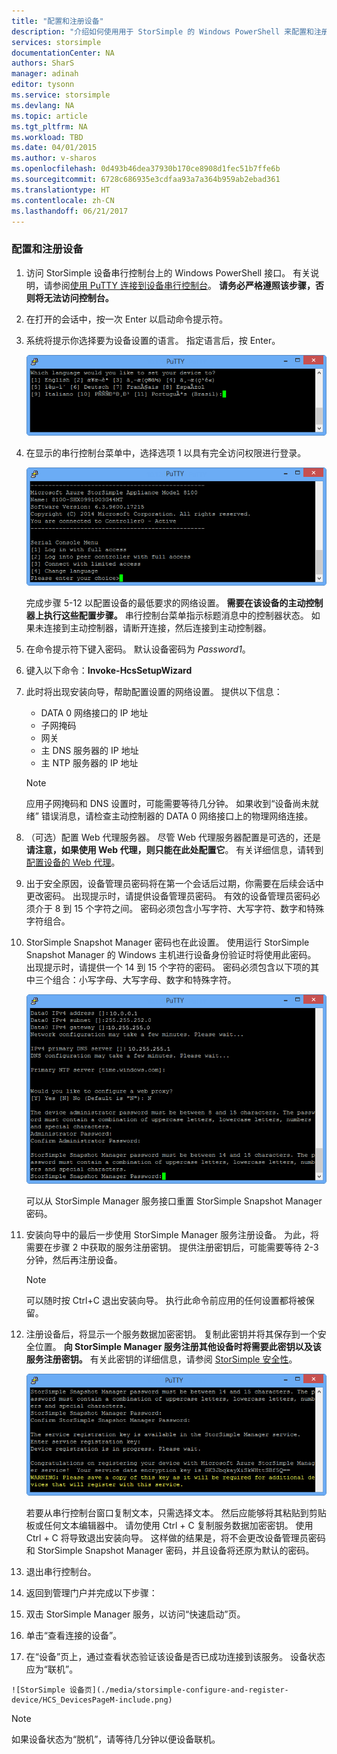 ```yaml
---
title: "配置和注册设备"
description: "介绍如何使用用于 StorSimple 的 Windows PowerShell 来配置和注册设备。"
services: storsimple
documentationCenter: NA
authors: SharS
manager: adinah
editor: tysonn
ms.service: storsimple
ms.devlang: NA
ms.topic: article
ms.tgt_pltfrm: NA
ms.workload: TBD
ms.date: 04/01/2015
ms.author: v-sharos
ms.openlocfilehash: 0d493b46dea37930b170ce8908d1fec51b7ffe6b
ms.sourcegitcommit: 6728c686935e3cdfaa93a7a364b959ab2ebad361
ms.translationtype: HT
ms.contentlocale: zh-CN
ms.lasthandoff: 06/21/2017
---
```

<a id="to-configure-and-register-the-device" class="xliff"></a>

### 配置和注册设备

1. 访问 StorSimple 设备串行控制台上的 Windows PowerShell 接口。 有关说明，请参阅[使用 PuTTY 连接到设备串行控制台](#use-putty-to-connect-to-the-device-serial-console)。 **请务必严格遵照该步骤，否则将无法访问控制台。**

2. 在打开的会话中，按一次 Enter 以启动命令提示符。 

3. 系统将提示你选择要为设备设置的语言。 指定语言后，按 Enter。 

    ![StorSimple 配置和注册设备 1](./media/storsimple-configure-and-register-device/HCS_RegisterYourDevice1-include.png)

4. 在显示的串行控制台菜单中，选择选项 1 以具有完全访问权限进行登录。 

    ![StorSimple 注册设备 2](./media/storsimple-configure-and-register-device/HCS_RegisterYourDevice2-include.png)

     完成步骤 5-12 以配置设备的最低要求的网络设置。 **需要在该设备的主动控制器上执行这些配置步骤。** 串行控制台菜单指示标题消息中的控制器状态。 如果未连接到主动控制器，请断开连接，然后连接到主动控制器。

5. 在命令提示符下键入密码。 默认设备密码为 *Password1*。

6. 键入以下命令：**Invoke-HcsSetupWizard** 

7. 此时将出现安装向导，帮助配置设置的网络设置。 提供以下信息： 
   - DATA 0 网络接口的 IP 地址
   - 子网掩码
   - 网关
   - 主 DNS 服务器的 IP 地址
   - 主 NTP 服务器的 IP 地址

    > [!NOTE]
    > 应用子网掩码和 DNS 设置时，可能需要等待几分钟。 如果收到“设备尚未就绪” 错误消息，请检查主动控制器的 DATA 0 网络接口上的物理网络连接。

8. （可选）配置 Web 代理服务器。 尽管 Web 代理服务器配置是可选的，还是 **请注意，如果使用 Web 代理，则只能在此处配置它**。 有关详细信息，请转到[配置设备的 Web 代理](https://msdn.microsoft.com/library/azure/dn764937.aspx)。

9. 出于安全原因，设备管理员密码将在第一个会话后过期，你需要在后续会话中更改密码。 出现提示时，请提供设备管理员密码。 有效的设备管理员密码必须介于 8 到 15 个字符之间。 密码必须包含小写字符、大写字符、数字和特殊字符组合。

10. StorSimple Snapshot Manager 密码也在此设置。 使用运行 StorSimple Snapshot Manager 的 Windows 主机进行设备身份验证时将使用此密码。 出现提示时，请提供一个 14 到 15 个字符的密码。 密码必须包含以下项的其中三个组合：小写字母、大写字母、数字和特殊字符。 

    ![StorSimple 注册设备 4](./media/storsimple-configure-and-register-device/HCS_RegisterYourDevice4-include.png)

    可以从 StorSimple Manager 服务接口重置 StorSimple Snapshot Manager 密码。

11. 安装向导中的最后一步使用 StorSimple Manager 服务注册设备。 为此，将需要在步骤 2 中获取的服务注册密钥。 提供注册密钥后，可能需要等待 2-3 分钟，然后再注册设备。

    > [!NOTE]
    > 可以随时按 Ctrl+C 退出安装向导。 执行此命令前应用的任何设置都将被保留。

12. 注册设备后，将显示一个服务数据加密密钥。 复制此密钥并将其保存到一个安全位置。 **向 StorSimple Manager 服务注册其他设备时将需要此密钥以及该服务注册密钥。** 有关此密钥的详细信息，请参阅 [StorSimple 安全性](/documentation/articles/storsimple-security/)。

     ![StorSimple 注册设备 6](./media/storsimple-configure-and-register-device/HCS_RegisterYourDevice6-include.png)

     若要从串行控制台窗口复制文本，只需选择文本。 然后应能够将其粘贴到剪贴板或任何文本编辑器中。 请勿使用 Ctrl + C 复制服务数据加密密钥。 使用 Ctrl + C 将导致退出安装向导。 这样做的结果是，将不会更改设备管理员密码和 StorSimple Snapshot Manager 密码，并且设备将还原为默认的密码。

13. 退出串行控制台。

14. 返回到管理门户并完成以下步骤：
  1. 双击 StorSimple Manager 服务，以访问“快速启动”页。
  2. 单击“查看连接的设备”。
  3. 在“设备”页上，通过查看状态验证该设备是否已成功连接到该服务。 设备状态应为“联机”。

    ![StorSimple 设备页](./media/storsimple-configure-and-register-device/HCS_DevicesPageM-include.png) 

  > [!NOTE]
  > 如果设备状态为“脱机”，请等待几分钟以便设备联机。